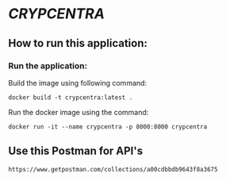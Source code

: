 # _**CRYPCENTRA**_

## How to run this application:

### Run the application:
Build the image using following command:
```
docker build -t crypcentra:latest .
```

Run the docker image using the command:
```
docker run -it --name crypcentra -p 8000:8000 crypcentra
```

## Use this Postman for API's
```
https://www.getpostman.com/collections/a00cdbbdb9643f8a3675
```